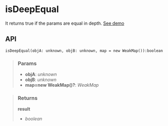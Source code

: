 # isDeepEqual
It returns true if the params are equal in depth. [See demo](https://nDriaDev.io/react-tools/#/utils/isDeepEqual)

## API

```tsx
isDeepEqual(objA: unknown, objB: unknown, map = new WeakMap()):boolean
```

> ### Params
>
> - __objA__: _unknown_
> - __objB__: _unknown_
> - __map=new WeakMap()?__: _WeakMap_
>

> ### Returns
>
> __result__
> - _boolean_  
>